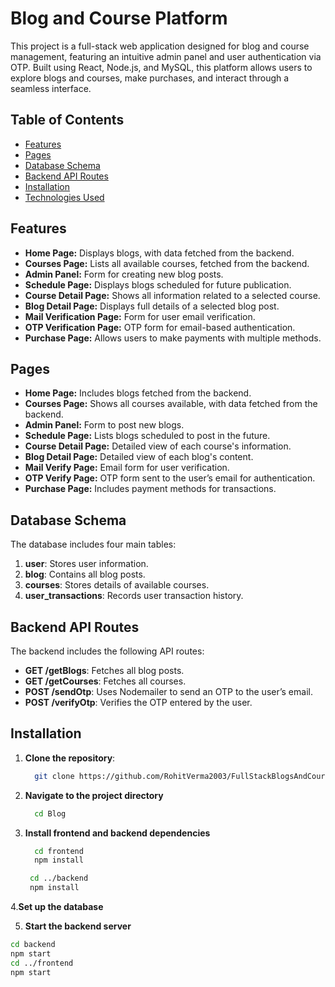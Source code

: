 # Blog and Course Platform

This project is a full-stack web application designed for blog and course management, featuring an intuitive admin panel and user authentication via OTP. Built using React, Node.js, and MySQL, this platform allows users to explore blogs and courses, make purchases, and interact through a seamless interface.

## Table of Contents
- [Features](#features)
- [Pages](#pages)
- [Database Schema](#database-schema)
- [Backend API Routes](#backend-api-routes)
- [Installation](#installation)
- [Technologies Used](#technologies-used)

## Features
- **Home Page:** Displays blogs, with data fetched from the backend.
- **Courses Page:** Lists all available courses, fetched from the backend.
- **Admin Panel:** Form for creating new blog posts.
- **Schedule Page:** Displays blogs scheduled for future publication.
- **Course Detail Page:** Shows all information related to a selected course.
- **Blog Detail Page:** Displays full details of a selected blog post.
- **Mail Verification Page:** Form for user email verification.
- **OTP Verification Page:** OTP form for email-based authentication.
- **Purchase Page:** Allows users to make payments with multiple methods.

## Pages

- **Home Page:** Includes blogs fetched from the backend.
- **Courses Page:** Shows all courses available, with data fetched from the backend.
- **Admin Panel:** Form to post new blogs.
- **Schedule Page:** Lists blogs scheduled to post in the future.
- **Course Detail Page:** Detailed view of each course's information.
- **Blog Detail Page:** Detailed view of each blog's content.
- **Mail Verify Page:** Email form for user verification.
- **OTP Verify Page:** OTP form sent to the user’s email for authentication.
- **Purchase Page:** Includes payment methods for transactions.

## Database Schema

The database includes four main tables:

1. **user**: Stores user information.
2. **blog**: Contains all blog posts.
3. **courses**: Stores details of available courses.
4. **user_transactions**: Records user transaction history.

## Backend API Routes

The backend includes the following API routes:

- **GET /getBlogs**: Fetches all blog posts.
- **GET /getCourses**: Fetches all courses.
- **POST /sendOtp**: Uses Nodemailer to send an OTP to the user’s email.
- **POST /verifyOtp**: Verifies the OTP entered by the user.

## Installation

1. **Clone the repository**:
   ```bash
     git clone https://github.com/RohitVerma2003/FullStackBlogsAndCourses.git
   ```
2. **Navigate to the project directory**
   ```bash
     cd Blog
   ```
3. **Install frontend and backend dependencies**
   ```bash
     cd frontend
     npm install
   ```
   ```bash
    cd ../backend
    npm install
   ```
4.**Set up the database**

5. **Start the backend server**
  ```bash
  cd backend
  npm start
  cd ../frontend
  npm start
```

   
